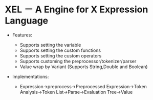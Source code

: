 # XEL － A Engine for X Expression Language
* Features:

  * Supports setting the variable
  * Supports setting the custom functions
  * Supports setting the custom operators
  * Supports customing the preprocessor/tokenizer/parser
  * Value wrap by Variant (Supports String,Double and Boolean)
* Implementations:
  * Expression->preprocess->Preprocessed Expression->Token Analysis->Token List->Parse->Evaluation Tree->Value
